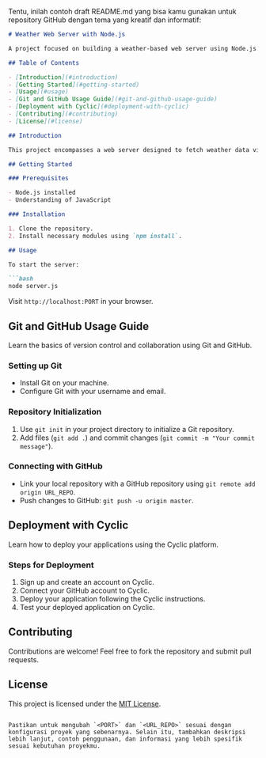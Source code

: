 Tentu, inilah contoh draft README.md yang bisa kamu gunakan untuk repository GitHub dengan tema yang kreatif dan informatif:

```markdown
# Weather Web Server with Node.js

A project focused on building a weather-based web server using Node.js.

## Table of Contents

- [Introduction](#introduction)
- [Getting Started](#getting-started)
- [Usage](#usage)
- [Git and GitHub Usage Guide](#git-and-github-usage-guide)
- [Deployment with Cyclic](#deployment-with-cyclic)
- [Contributing](#contributing)
- [License](#license)

## Introduction

This project encompasses a web server designed to fetch weather data via Node.js. It serves as a learning platform for integrating weather data APIs into web applications.

## Getting Started

### Prerequisites

- Node.js installed
- Understanding of JavaScript

### Installation

1. Clone the repository.
2. Install necessary modules using `npm install`.

## Usage

To start the server:

```bash
node server.js
```

Visit `http://localhost:PORT` in your browser.

## Git and GitHub Usage Guide

Learn the basics of version control and collaboration using Git and GitHub.

### Setting up Git

- Install Git on your machine.
- Configure Git with your username and email.

### Repository Initialization

1. Use `git init` in your project directory to initialize a Git repository.
2. Add files (`git add .`) and commit changes (`git commit -m "Your commit message"`).

### Connecting with GitHub

- Link your local repository with a GitHub repository using `git remote add origin URL_REPO`.
- Push changes to GitHub: `git push -u origin master`.

## Deployment with Cyclic

Learn how to deploy your applications using the Cyclic platform.

### Steps for Deployment

1. Sign up and create an account on Cyclic.
2. Connect your GitHub account to Cyclic.
3. Deploy your application following the Cyclic instructions.
4. Test your deployed application on Cyclic.

## Contributing

Contributions are welcome! Feel free to fork the repository and submit pull requests.

## License

This project is licensed under the [MIT License](LICENSE).
```

Pastikan untuk mengubah `<PORT>` dan `<URL_REPO>` sesuai dengan konfigurasi proyek yang sebenarnya. Selain itu, tambahkan deskripsi lebih lanjut, contoh penggunaan, dan informasi yang lebih spesifik sesuai kebutuhan proyekmu.
